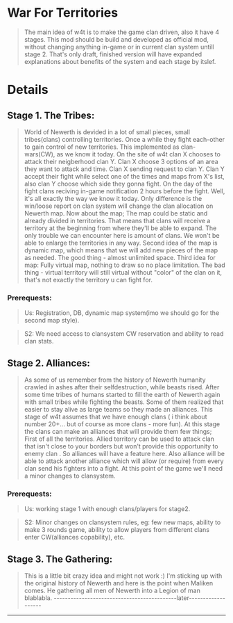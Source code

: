 # War For Territories #

> The main idea of w4t is to make the game clan driven, also it have 4 stages. This mod should be build and developed as official mod, without changing anything in-game or in current clan system untill stage 2. That's only draft, finished version will have expanded explanations about benefits of the system and each stage by itslef.

# Details #

## Stage 1. The Tribes: ##
> World of Newerth is devided in a lot of small pieces, small tribes(clans) controlling territories. Once a while they fight each-other to gain control of new territories. This implemented as clan-wars(CW), as we know it today. On the site of w4t clan X chooses to attack their neigberhood clan Y. Clan X choose 3 options of an area they want to attack and time.  Clan X sending request to clan Y. Clan Y accept their fight while select one of the times and maps from X's list, also clan Y choose which side they gonna fight. On the day of the fight clans reciving in-game notification 2 hours before the fight. Well, it's all exactly the way we know it today. Only difference is the win/loose report on clan system will change the clan allocation on Newerth map.
> Now about the map; The map could be static and already divided in territories. That means that clans will receive a territory at the beginning from where they'll be able to expand. The only trouble we can encounter here is amount of clans. We won't be able to enlarge the territories in any way. Second idea of the map is dynamic map, which means that we will add new pieces of the map as needed. The good thing - almost unlimited space. Third idea for map: Fully virtual map, nothing to draw so no place limitation. The bad thing - virtual territory will still virtual without "color" of the clan on it, that's not exactly the territory u can fight for.
### Prerequests: ###
> Us: Registration, DB, dynamic map system(imo we should go for the second map style).

> S2: We need access to clansystem CW reservation and ability to read clan stats.

## Stage 2. Alliances: ##
> As some of us remember from the history of Newerth humanity crawled in ashes after their selfdestruction, while beasts rised. After some time tribes of humans started to fill the earth of Newerth again with small tribes while fighting the beasts. Some of them realized that easier to stay alive as large teams so they made an alliances. This stage of w4t assumes that we have enough clans ( i think about number 20+... but of course as more clans - more fun). At this stage the clans can make an alliances that will provide them few things; First of all the territories. Allied territory can be used to attack clan that isn't close to your borders but won't provide this opportunity to enemy clan . So alliances will have a feature here. Also alliance will be able to attack another alliance which will allow (or require) from every clan send his fighters into a fight. At this point of the game we'll need a minor changes to clansystem.
### Prerequests: ###
> Us: working stage 1 with enough clans/players for stage2.

> S2: Minor changes on clansystem rules, eg: few new maps, ability to make 3 rounds game, ability to allow players from different clans enter CW(alliances copability), etc.

## Stage 3. The Gathering: ##
> This is a little bit crazy idea and might not work :) I'm sticking up with the original history of Newerth and here is the point when Maliken comes. He gathering all men of Newerth into a Legion of man blablabla. --------------------------------------------later-------------------



---
